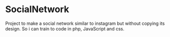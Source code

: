 # SocialNetwork
Project to make a social network similar to instagram but without copying its design. So i can train to code in php, JavaScript and css.
